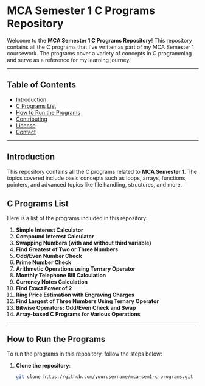 # MCA Semester 1 C Programs Repository

Welcome to the **MCA Semester 1 C Programs Repository**! This repository contains all the C programs that I've written as part of my MCA Semester 1 coursework. The programs cover a variety of concepts in C programming and serve as a reference for my learning journey.

---

## Table of Contents

- [Introduction](#introduction)
- [C Programs List](#c-programs-list)
- [How to Run the Programs](#how-to-run-the-programs)
- [Contributing](#contributing)
- [License](#license)
- [Contact](#contact)

---

## Introduction

This repository contains all the C programs related to **MCA Semester 1**. The topics covered include basic concepts such as loops, arrays, functions, pointers, and advanced topics like file handling, structures, and more.

## C Programs List

Here is a list of the programs included in this repository:

1. **Simple Interest Calculator**
2. **Compound Interest Calculator**
3. **Swapping Numbers (with and without third variable)**
4. **Find Greatest of Two or Three Numbers**
5. **Odd/Even Number Check**
6. **Prime Number Check**
7. **Arithmetic Operations using Ternary Operator**
8. **Monthly Telephone Bill Calculation**
9. **Currency Notes Calculation**
10. **Find Exact Power of 2**
11. **Ring Price Estimation with Engraving Charges**
12. **Find Largest of Three Numbers Using Ternary Operator**
13. **Bitwise Operators: Odd/Even Check and Swap**
14. **Array-based C Programs for Various Operations**

---

## How to Run the Programs

To run the programs in this repository, follow the steps below:

1. **Clone the repository**:
   ```bash
   git clone https://github.com/yourusername/mca-sem1-c-programs.git
